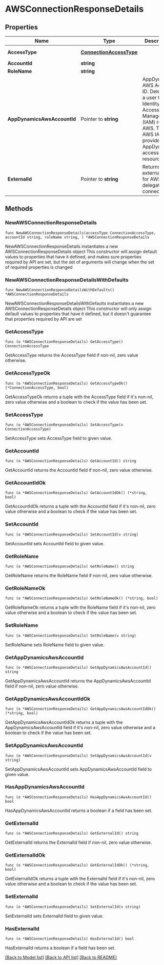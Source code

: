 # AWSConnectionResponseDetails

## Properties

Name | Type | Description | Notes
------------ | ------------- | ------------- | -------------
**AccessType** | [**ConnectionAccessType**](ConnectionAccessType.md) |  | [default to ROLE_DELEGATION]
**AccountId** | **string** |  | 
**RoleName** | **string** |  | 
**AppDynamicsAwsAccountId** | Pointer to **string** | AppDynamics AWS Account ID. Delegates a user to an Identity Access Management (IAM) role in AWS. The AWS IAM role provides AppDynamics access to resources. | [optional] 
**ExternalId** | Pointer to **string** | Returns an external ID for AWS role delegation connections | [optional] 

## Methods

### NewAWSConnectionResponseDetails

`func NewAWSConnectionResponseDetails(accessType ConnectionAccessType, accountId string, roleName string, ) *AWSConnectionResponseDetails`

NewAWSConnectionResponseDetails instantiates a new AWSConnectionResponseDetails object
This constructor will assign default values to properties that have it defined,
and makes sure properties required by API are set, but the set of arguments
will change when the set of required properties is changed

### NewAWSConnectionResponseDetailsWithDefaults

`func NewAWSConnectionResponseDetailsWithDefaults() *AWSConnectionResponseDetails`

NewAWSConnectionResponseDetailsWithDefaults instantiates a new AWSConnectionResponseDetails object
This constructor will only assign default values to properties that have it defined,
but it doesn't guarantee that properties required by API are set

### GetAccessType

`func (o *AWSConnectionResponseDetails) GetAccessType() ConnectionAccessType`

GetAccessType returns the AccessType field if non-nil, zero value otherwise.

### GetAccessTypeOk

`func (o *AWSConnectionResponseDetails) GetAccessTypeOk() (*ConnectionAccessType, bool)`

GetAccessTypeOk returns a tuple with the AccessType field if it's non-nil, zero value otherwise
and a boolean to check if the value has been set.

### SetAccessType

`func (o *AWSConnectionResponseDetails) SetAccessType(v ConnectionAccessType)`

SetAccessType sets AccessType field to given value.


### GetAccountId

`func (o *AWSConnectionResponseDetails) GetAccountId() string`

GetAccountId returns the AccountId field if non-nil, zero value otherwise.

### GetAccountIdOk

`func (o *AWSConnectionResponseDetails) GetAccountIdOk() (*string, bool)`

GetAccountIdOk returns a tuple with the AccountId field if it's non-nil, zero value otherwise
and a boolean to check if the value has been set.

### SetAccountId

`func (o *AWSConnectionResponseDetails) SetAccountId(v string)`

SetAccountId sets AccountId field to given value.


### GetRoleName

`func (o *AWSConnectionResponseDetails) GetRoleName() string`

GetRoleName returns the RoleName field if non-nil, zero value otherwise.

### GetRoleNameOk

`func (o *AWSConnectionResponseDetails) GetRoleNameOk() (*string, bool)`

GetRoleNameOk returns a tuple with the RoleName field if it's non-nil, zero value otherwise
and a boolean to check if the value has been set.

### SetRoleName

`func (o *AWSConnectionResponseDetails) SetRoleName(v string)`

SetRoleName sets RoleName field to given value.


### GetAppDynamicsAwsAccountId

`func (o *AWSConnectionResponseDetails) GetAppDynamicsAwsAccountId() string`

GetAppDynamicsAwsAccountId returns the AppDynamicsAwsAccountId field if non-nil, zero value otherwise.

### GetAppDynamicsAwsAccountIdOk

`func (o *AWSConnectionResponseDetails) GetAppDynamicsAwsAccountIdOk() (*string, bool)`

GetAppDynamicsAwsAccountIdOk returns a tuple with the AppDynamicsAwsAccountId field if it's non-nil, zero value otherwise
and a boolean to check if the value has been set.

### SetAppDynamicsAwsAccountId

`func (o *AWSConnectionResponseDetails) SetAppDynamicsAwsAccountId(v string)`

SetAppDynamicsAwsAccountId sets AppDynamicsAwsAccountId field to given value.

### HasAppDynamicsAwsAccountId

`func (o *AWSConnectionResponseDetails) HasAppDynamicsAwsAccountId() bool`

HasAppDynamicsAwsAccountId returns a boolean if a field has been set.

### GetExternalId

`func (o *AWSConnectionResponseDetails) GetExternalId() string`

GetExternalId returns the ExternalId field if non-nil, zero value otherwise.

### GetExternalIdOk

`func (o *AWSConnectionResponseDetails) GetExternalIdOk() (*string, bool)`

GetExternalIdOk returns a tuple with the ExternalId field if it's non-nil, zero value otherwise
and a boolean to check if the value has been set.

### SetExternalId

`func (o *AWSConnectionResponseDetails) SetExternalId(v string)`

SetExternalId sets ExternalId field to given value.

### HasExternalId

`func (o *AWSConnectionResponseDetails) HasExternalId() bool`

HasExternalId returns a boolean if a field has been set.


[[Back to Model list]](../README.md#documentation-for-models) [[Back to API list]](../README.md#documentation-for-api-endpoints) [[Back to README]](../README.md)



